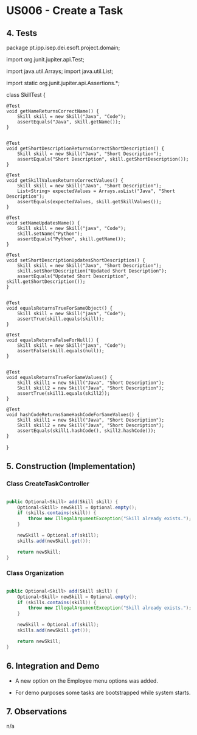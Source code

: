 # US006 - Create a Task 

## 4. Tests 

package pt.ipp.isep.dei.esoft.project.domain;

import org.junit.jupiter.api.Test;

import java.util.Arrays;
import java.util.List;

import static org.junit.jupiter.api.Assertions.*;

class SkillTest {

    @Test
    void getNameReturnsCorrectName() {
        Skill skill = new Skill("Java", "Code");
        assertEquals("Java", skill.getName());
    }


    @Test
    void getShortDescriptionReturnsCorrectShortDescription() {
        Skill skill = new Skill("Java", "Short Description");
        assertEquals("Short Description", skill.getShortDescription());
    }

    @Test
    void getSkillValuesReturnsCorrectValues() {
        Skill skill = new Skill("Java", "Short Description");
        List<String> expectedValues = Arrays.asList("Java", "Short Description");
        assertEquals(expectedValues, skill.getSkillValues());
    }

    @Test
    void setNameUpdatesName() {
        Skill skill = new Skill("java", "Code");
        skill.setName("Python");
        assertEquals("Python", skill.getName());
    }

    @Test
    void setShortDescriptionUpdatesShortDescription() {
        Skill skill = new Skill("Java", "Short Description");
        skill.setShortDescription("Updated Short Description");
        assertEquals("Updated Short Description", skill.getShortDescription());
    }


    @Test
    void equalsReturnsTrueForSameObject() {
        Skill skill = new Skill("java", "Code");
        assertTrue(skill.equals(skill));
    }

    @Test
    void equalsReturnsFalseForNull() {
        Skill skill = new Skill("java", "Code");
        assertFalse(skill.equals(null));
    }


    @Test
    void equalsReturnsTrueForSameValues() {
        Skill skill1 = new Skill("Java", "Short Description");
        Skill skill2 = new Skill("Java", "Short Description");
        assertTrue(skill1.equals(skill2));
    }

    @Test
    void hashCodeReturnsSameHashCodeForSameValues() {
        Skill skill1 = new Skill("Java", "Short Description");
        Skill skill2 = new Skill("Java", "Short Description");
        assertEquals(skill1.hashCode(), skill2.hashCode());
    }
}

## 5. Construction (Implementation)

### Class CreateTaskController 

```java

public Optional<Skill> add(Skill skill) {
    Optional<Skill> newSkill = Optional.empty();
    if (skills.contains(skill)) {
        throw new IllegalArgumentException("Skill already exists.");
    }

    newSkill = Optional.of(skill);
    skills.add(newSkill.get());

    return newSkill;
}


```

### Class Organization

```java

public Optional<Skill> add(Skill skill) {
    Optional<Skill> newSkill = Optional.empty();
    if (skills.contains(skill)) {
        throw new IllegalArgumentException("Skill already exists.");
    }

    newSkill = Optional.of(skill);
    skills.add(newSkill.get());

    return newSkill;
}


```


## 6. Integration and Demo 

* A new option on the Employee menu options was added.

* For demo purposes some tasks are bootstrapped while system starts.


## 7. Observations

n/a